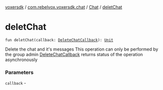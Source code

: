 [voxersdk](../../index.md) / [com.rebelvox.voxersdk.chat](../index.md) / [Chat](index.md) / [deletChat](./delet-chat.md)

# deletChat

`fun deletChat(callback: `[`DeleteChatCallback`](../../com.rebelvox.voxersdk.group-management-callbacks/-delete-chat-callback/index.md)`): `[`Unit`](https://kotlinlang.org/api/latest/jvm/stdlib/kotlin/-unit/index.html)

Delete the chat and it's messages
This operation can only be performed by the group admin
[DeleteChatCallback](../../com.rebelvox.voxersdk.group-management-callbacks/-delete-chat-callback/index.md) returns status of the operation asynchronously

### Parameters

`callback` - 